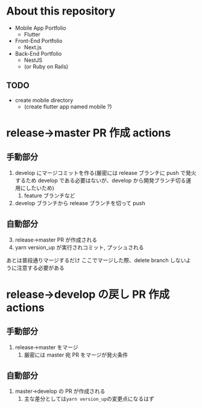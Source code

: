 # About this repository

- Mobile App Portfolio
  - Flutter
- Front-End Portfolio
  - Next.js
- Back-End Portfolio
  - NestJS
  - (or Ruby on Rails)

## TODO

- create mobile directory
  - (create flutter app named mobile ?)

# release→master PR 作成 actions

## 手動部分

1. develop にマージコミットを作る(厳密には release ブランチに push で発火するため develop である必要はないが、develop から開発ブランチ切る運用にしたいため)
   1. feature ブランチなど
2. develop ブランチから release ブランチを切って push

## 自動部分

3. release→master PR が作成される
4. yarn version_up が実行されコミット, プッシュされる

あとは普段通りマージするだけ
ここでマージした際、delete branch しないように注意する必要がある

# release→develop の戻し PR 作成 actions

## 手動部分

1. release→master をマージ
   1. 厳密には master 宛 PR をマージが発火条件

## 自動部分

1. master→develop の PR が作成される
   1. 主な差分としては`yarn version_up`の変更点になるはず
